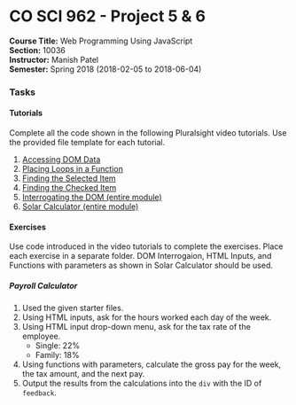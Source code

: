 # CO SCI 962 - Project 5 & 6
**Course Title:** Web Programming Using JavaScript<br/>
**Section:** 10036<br/>
**Instructor:** Manish Patel<br/>
**Semester:** Spring 2018 (2018-02-05 to 2018-06-04)<br/>

### Tasks
#### Tutorials
Complete all the code shown in the following Pluralsight video tutorials.
Use the provided file template for each tutorial.

1. [Accessing DOM Data](https://app.pluralsight.com/player?course=javascript-project-solar-calculator&author=paul-cheney&name=javascript-project-solar-calculator-m3&clip=3&mode=live)
2. [Placing Loops in a Function](https://app.pluralsight.com/player?course=javascript-project-solar-calculator&author=paul-cheney&name=javascript-project-solar-calculator-m3&clip=4&mode=live)
3. [Finding the Selected Item](https://app.pluralsight.com/player?course=javascript-project-solar-calculator&author=paul-cheney&name=javascript-project-solar-calculator-m3&clip=5&mode=live)
4. [Finding the Checked Item](https://app.pluralsight.com/player?course=javascript-project-solar-calculator&author=paul-cheney&name=javascript-project-solar-calculator-m3&clip=6&mode=live)
5. [Interrogating the DOM (entire module)](https://app.pluralsight.com/player?course=javascript-project-solar-calculator&author=paul-cheney&name=javascript-project-solar-calculator-m5&clip=0&mode=live)
6. [Solar Calculator (entire module)](https://app.pluralsight.com/player?course=javascript-project-solar-calculator&author=paul-cheney&name=javascript-project-solar-calculator-m6&clip=0&mode=live)

#### Exercises
Use code introduced in the video tutorials to complete the exercises. Place
each exercise in a separate folder. DOM Interrogaion, HTML Inputs, and
Functions with parameters as shown in Solar Calculator should be used.

##### Payroll Calculator
1. Used the given starter files.
2. Using HTML inputs, ask for the hours worked each day of the week.
2. Using HTML input drop-down menu, ask for the tax rate of the employee.
    * Single: 22%
    * Family: 18%
3. Using functions with parameters, calculate the gross pay for the week, the
tax amount, and the next pay.
4. Output the results from the calculations into the `div` with the ID of `feedback`.
